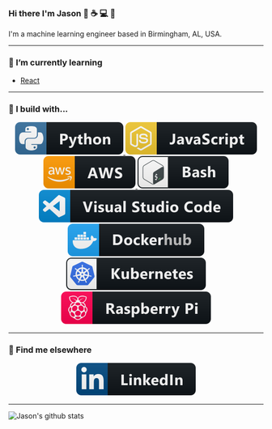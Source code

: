 ### Hi there I'm Jason :robot: :coffee: :computer: :tada:


I'm a machine learning engineer based in Birmingham, AL, USA.
<hr>

### 🌱 I’m currently learning

- [React](https://reactjs.org/)
<hr>

### 🚧 I build with...
<p align="center">
    <a href="https://www.python.org/">
      <img src="https://raw.githubusercontent.com/jmeisele/jmeisele/master/svg/dev/languages/python.svg" alt="example badge" style="vertical-align:top margin:6px 4px">
    </a>
<!--     <a href="https://developer.mozilla.org/en-US/docs/Web/HTML">
      <img src="https://raw.githubusercontent.com/jmeisele/jmeisele/master/svg/dev/languages/html.svg" alt="example badge" style="vertical-align:top margin:6px 4px">
    </a>
    <a href="https://developer.mozilla.org/en-US/docs/Web/CSS">
      <img src="https://raw.githubusercontent.com/jmeisele/jmeisele/master/svg/dev/languages/css3.svg" alt="example badge" style="vertical-align:top margin:6px 4px">
    </a> -->
    <a href="https://developer.mozilla.org/en-US/docs/Web/JavaScript">
      <img src="https://raw.githubusercontent.com/jmeisele/jmeisele/master/svg/dev/languages/js.svg" alt="example badge" style="vertical-align:top margin:6px 4px">
    </a>
    <a href="https://aws.amazon.com/">
      <img src="https://raw.githubusercontent.com/jmeisele/jmeisele/master/svg/dev/services/aws.svg" alt="example badge" style="vertical-align:top margin:6px 4px">
    </a>
    <a href="https://www.gnu.org/software/bash/">
      <img src="https://raw.githubusercontent.com/jmeisele/jmeisele/master/svg/dev/tools/bash.svg" alt="example badge" style="vertical-align:top margin:6px 4px">
    </a>
    <a href="https://code.visualstudio.com/">
      <img src="https://raw.githubusercontent.com/jmeisele/jmeisele/master/svg/dev/tools/visualstudio_code.svg" alt="example badge" style="vertical-align:top margin:6px 4px">
    </a>
    <a href="https://www.docker.com/">
      <img src="https://raw.githubusercontent.com/jmeisele/jmeisele/master/svg/dev/services/dockerhub.svg" alt="example badge" style="vertical-align:top margin:6px 4px">
    </a>
    <a href="https://kubernetes.io/">
      <img src="https://raw.githubusercontent.com/jmeisele/jmeisele/master/svg/dev/services/kubernetes.svg" alt="example badge" style="vertical-align:top margin:6px 4px">
    </a>
    <a href="https://www.raspberrypi.org/">
      <img src="https://raw.githubusercontent.com/jmeisele/jmeisele/master/svg/devices/raspberrypi.svg" alt="example badge" style="vertical-align:top margin:6px 4px">
    </a>
</p>

<hr>

### 📢 Find me elsewhere
<p align="center">
  <a href="https://www.linkedin.com/in/data-jason/">
    <img src="https://raw.githubusercontent.com/jmeisele/jmeisele/master/svg/social/linkedin.svg" alt="example badge" style="vertical-align:top margin:6px 4px">
  </a>  
</p>
<hr>

![Jason's github stats](https://github-readme-stats.vercel.app/api?username=jmeisele&show_icons=true&theme=dark)
